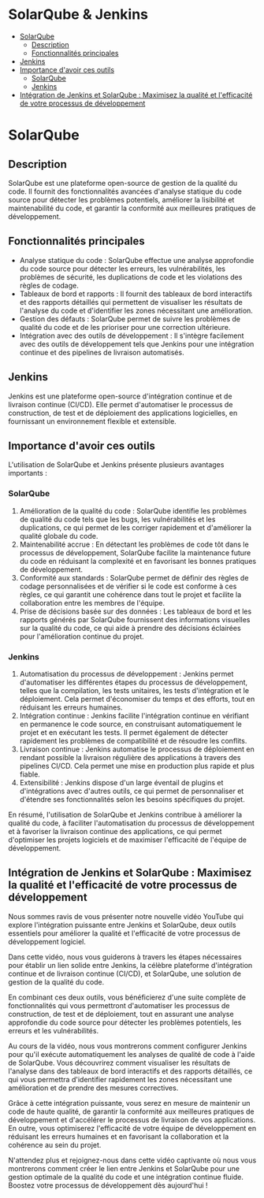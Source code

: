 # SolarQube & Jenkins

- [SolarQube](#solarqube)
  - [Description](#description)
  - [Fonctionnalités principales](#fonctionnalités-principales)
- [Jenkins](#jenkins)
- [Importance d'avoir ces outils](#importance-davoir-ces-outils)
  - [SolarQube](#solarqube-1)
  - [Jenkins](#jenkins-1)
- [Intégration de Jenkins et SolarQube : Maximisez la qualité et l'efficacité de votre processus de développement](#intégration-de-jenkins-et-solarqube--maximisez-la-qualité-et-lefficacité-de-votre-processus-de-développement)


# SolarQube

## Description

SolarQube est une plateforme open-source de gestion de la qualité du code. Il fournit des fonctionnalités avancées d'analyse statique du code source pour détecter les problèmes potentiels, améliorer la lisibilité et maintenabilité du code, et garantir la conformité aux meilleures pratiques de développement.

## Fonctionnalités principales

- Analyse statique du code : SolarQube effectue une analyse approfondie du code source pour détecter les erreurs, les vulnérabilités, les problèmes de sécurité, les duplications de code et les violations des règles de codage.
- Tableaux de bord et rapports : Il fournit des tableaux de bord interactifs et des rapports détaillés qui permettent de visualiser les résultats de l'analyse du code et d'identifier les zones nécessitant une amélioration.
- Gestion des défauts : SolarQube permet de suivre les problèmes de qualité du code et de les prioriser pour une correction ultérieure.
- Intégration avec des outils de développement : Il s'intègre facilement avec des outils de développement tels que Jenkins pour une intégration continue et des pipelines de livraison automatisés.

## Jenkins

Jenkins est une plateforme open-source d'intégration continue et de livraison continue (CI/CD). Elle permet d'automatiser le processus de construction, de test et de déploiement des applications logicielles, en fournissant un environnement flexible et extensible.

## Importance d'avoir ces outils

L'utilisation de SolarQube et Jenkins présente plusieurs avantages importants :

### SolarQube

1. Amélioration de la qualité du code : SolarQube identifie les problèmes de qualité du code tels que les bugs, les vulnérabilités et les duplications, ce qui permet de les corriger rapidement et d'améliorer la qualité globale du code.
2. Maintenabilité accrue : En détectant les problèmes de code tôt dans le processus de développement, SolarQube facilite la maintenance future du code en réduisant la complexité et en favorisant les bonnes pratiques de développement.
3. Conformité aux standards : SolarQube permet de définir des règles de codage personnalisées et de vérifier si le code est conforme à ces règles, ce qui garantit une cohérence dans tout le projet et facilite la collaboration entre les membres de l'équipe.
4. Prise de décisions basée sur des données : Les tableaux de bord et les rapports générés par SolarQube fournissent des informations visuelles sur la qualité du code, ce qui aide à prendre des décisions éclairées pour l'amélioration continue du projet.

### Jenkins

1. Automatisation du processus de développement : Jenkins permet d'automatiser les différentes étapes du processus de développement, telles que la compilation, les tests unitaires, les tests d'intégration et le déploiement. Cela permet d'économiser du temps et des efforts, tout en réduisant les erreurs humaines.
2. Intégration continue : Jenkins facilite l'intégration continue en vérifiant en permanence le code source, en construisant automatiquement le projet et en exécutant les tests. Il permet également de détecter rapidement les problèmes de compatibilité et de résoudre les conflits.
3. Livraison continue : Jenkins automatise le processus de déploiement en rendant possible la livraison régulière des applications à travers des pipelines CI/CD. Cela permet une mise en production plus rapide et plus fiable.
4. Extensibilité : Jenkins dispose d'un large éventail de plugins et d'intégrations avec d'autres outils, ce qui permet de personnaliser et d'étendre ses fonctionnalités selon les besoins spécifiques du projet.

En résumé, l'utilisation de SolarQube et Jenkins contribue à améliorer la qualité du code, à faciliter l'automatisation du processus de développement et à favoriser la livraison continue des applications, ce qui permet d'optimiser les projets logiciels et de maximiser l'efficacité de l'équipe de développement.

## Intégration de Jenkins et SolarQube : Maximisez la qualité et l'efficacité de votre processus de développement

Nous sommes ravis de vous présenter notre nouvelle vidéo YouTube qui explore l'intégration puissante entre Jenkins et SolarQube, deux outils essentiels pour améliorer la qualité et l'efficacité de votre processus de développement logiciel.

Dans cette vidéo, nous vous guiderons à travers les étapes nécessaires pour établir un lien solide entre Jenkins, la célèbre plateforme d'intégration continue et de livraison continue (CI/CD), et SolarQube, une solution de gestion de la qualité du code. 

En combinant ces deux outils, vous bénéficierez d'une suite complète de fonctionnalités qui vous permettront d'automatiser les processus de construction, de test et de déploiement, tout en assurant une analyse approfondie du code source pour détecter les problèmes potentiels, les erreurs et les vulnérabilités.

Au cours de la vidéo, nous vous montrerons comment configurer Jenkins pour qu'il exécute automatiquement les analyses de qualité de code à l'aide de SolarQube. Vous découvrirez comment visualiser les résultats de l'analyse dans des tableaux de bord interactifs et des rapports détaillés, ce qui vous permettra d'identifier rapidement les zones nécessitant une amélioration et de prendre des mesures correctives.

Grâce à cette intégration puissante, vous serez en mesure de maintenir un code de haute qualité, de garantir la conformité aux meilleures pratiques de développement et d'accélérer le processus de livraison de vos applications. En outre, vous optimiserez l'efficacité de votre équipe de développement en réduisant les erreurs humaines et en favorisant la collaboration et la cohérence au sein du projet.

N'attendez plus et rejoignez-nous dans cette vidéo captivante où nous vous montrerons comment créer le lien entre Jenkins et SolarQube pour une gestion optimale de la qualité du code et une intégration continue fluide. Boostez votre processus de développement dès aujourd'hui !
